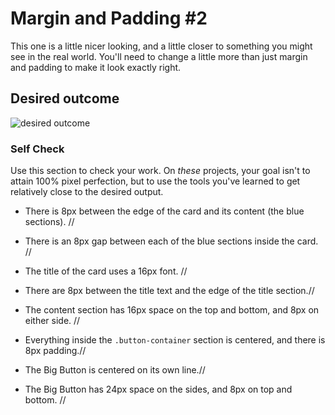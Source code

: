 # Margin and Padding #2

This one is a little nicer looking, and a little closer to something you might see in the real world. You'll need to change a little more than just margin and padding to make it look exactly right.

## Desired outcome
![desired outcome](./desired-outcome.png)

### Self Check
Use this section to check your work. On _these_ projects, your goal isn't to attain 100% pixel perfection, but to use the tools you've learned to get relatively close to the desired output.

- There is 8px between the edge of the card and its content (the blue sections). //
- There is an 8px gap between each of the blue sections inside the card. //

- The title of the card uses a 16px font. //

- There are 8px between the title text and the edge of the title section.//

- The content section has 16px space on the top and bottom, and 8px on either side. //

- Everything inside the `.button-container` section is centered, and there is 8px padding.//

- The Big Button is centered on its own line.//

- The Big Button has 24px space on the sides, and 8px on top and bottom. //